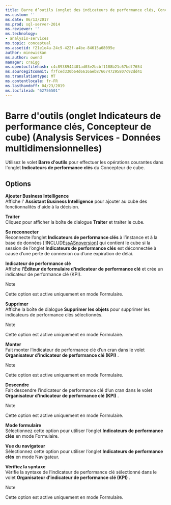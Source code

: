 ```yaml
---
title: Barre d’outils (onglet des indicateurs de performance clés, Concepteur de Cube) (Analysis Services - données multidimensionnelles) | Microsoft Docs
ms.custom: ''
ms.date: 06/13/2017
ms.prod: sql-server-2014
ms.reviewer: ''
ms.technology:
- analysis-services
ms.topic: conceptual
ms.assetid: f21e1e4a-24c9-422f-a4be-84615a68095e
author: minewiskan
ms.author: owend
manager: craigg
ms.openlocfilehash: c4c8938944401ad03e2bcbf1188b21c67bdf7654
ms.sourcegitcommit: f7fced330b64d6616aeb8766747295807c92dd41
ms.translationtype: MT
ms.contentlocale: fr-FR
ms.lasthandoff: 04/23/2019
ms.locfileid: "62756501"
---
```

# <a name="toolbar-kpis-tab-cube-designer-analysis-services---multidimensional-data"></a>Barre d'outils (onglet Indicateurs de performance clés, Concepteur de cube) (Analysis Services - Données multidimensionnelles)
  Utilisez le volet **Barre d'outils** pour effectuer les opérations courantes dans l'onglet **Indicateurs de performance clés** du Concepteur de cube.  
  
## <a name="options"></a>Options  
 **Ajouter Business Intelligence**  
 Affiche l' **Assistant Business Intelligence** pour ajouter au cube des fonctionnalités d'aide à la décision.  
  
 **Traiter**  
 Cliquez pour afficher la boîte de dialogue **Traiter** et traiter le cube.  
  
 **Se reconnecter**  
 Reconnecte l’onglet **Indicateurs de performance clés** à l’instance et à la base de données [!INCLUDE[ssASnoversion](../includes/ssasnoversion-md.md)] qui contient le cube si la session de l’onglet **Indicateurs de performance clés** est déconnectée à cause d’une perte de connexion ou d’une expiration de délai.  
  
 **Indicateur de performance clé**  
 Affiche **l’Éditeur de formulaire d’indicateur de performance clé** et crée un indicateur de performance clé (KPI).  
  
> [!NOTE]  
>  Cette option est active uniquement en mode Formulaire.  
  
 **Supprimer**  
 Affiche la boîte de dialogue **Supprimer les objets** pour supprimer les indicateurs de performance clés sélectionnés.  
  
> [!NOTE]  
>  Cette option est active uniquement en mode Formulaire.  
  
 **Monter**  
 Fait monter l’indicateur de performance clé d’un cran dans le volet **Organisateur d’indicateur de performance clé (KPI)** .  
  
> [!NOTE]  
>  Cette option est active uniquement en mode Formulaire.  
  
 **Descendre**  
 Fait descendre l’indicateur de performance clé d’un cran dans le volet **Organisateur d’indicateur de performance clé (KPI)** .  
  
> [!NOTE]  
>  Cette option est active uniquement en mode Formulaire.  
  
 **Mode formulaire**  
 Sélectionnez cette option pour utiliser l’onglet **Indicateurs de performance clés** en mode Formulaire.  
  
 **Vue du navigateur**  
 Sélectionnez cette option pour utiliser l’onglet **Indicateurs de performance clés** en mode Navigateur.  
  
 **Vérifiez la syntaxe**  
 Vérifie la syntaxe de l’indicateur de performance clé sélectionné dans le volet **Organisateur d’indicateur de performance clé (KPI)** .  
  
> [!NOTE]  
>  Cette option est active uniquement en mode Formulaire.  
  
  
